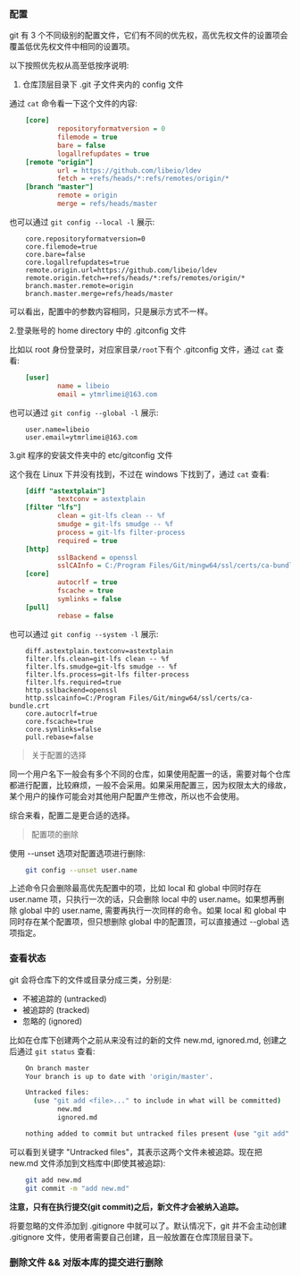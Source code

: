 
### 配置

git 有 3 个不同级别的配置文件，它们有不同的优先权，高优先权文件的设置项会覆盖低优先权文件中相同的设置项。

以下按照优先权从高至低按序说明:

1. 仓库顶层目录下 .git 子文件夹内的 config 文件

通过 `cat` 命令看一下这个文件的内容:
```ini
    [core]
            repositoryformatversion = 0
            filemode = true
            bare = false
            logallrefupdates = true
    [remote "origin"]
            url = https://github.com/libeio/ldev
            fetch = +refs/heads/*:refs/remotes/origin/*
    [branch "master"]
            remote = origin
            merge = refs/heads/master
```
也可以通过 `git config --local -l` 展示:
```
    core.repositoryformatversion=0
    core.filemode=true
    core.bare=false
    core.logallrefupdates=true
    remote.origin.url=https://github.com/libeio/ldev
    remote.origin.fetch=+refs/heads/*:refs/remotes/origin/*
    branch.master.remote=origin
    branch.master.merge=refs/heads/master
```
可以看出，配置中的参数内容相同，只是展示方式不一样。

2.登录账号的 home directory 中的 .gitconfig 文件

比如以 root 身份登录时，对应家目录`/root`下有个 .gitconfig 文件，通过 `cat` 查看:
```ini
    [user]
            name = libeio
            email = ytmrlimei@163.com
```
也可以通过 `git config --global -l` 展示:
```
    user.name=libeio
    user.email=ytmrlimei@163.com
```

3.git 程序的安装文件夹中的 etc/gitconfig 文件

这个我在 Linux 下并没有找到，不过在 windows 下找到了，通过 `cat` 查看:
```ini
    [diff "astextplain"]
            textconv = astextplain
    [filter "lfs"]
            clean = git-lfs clean -- %f
            smudge = git-lfs smudge -- %f
            process = git-lfs filter-process
            required = true
    [http]
            sslBackend = openssl
            sslCAInfo = C:/Program Files/Git/mingw64/ssl/certs/ca-bundle.crt
    [core]
            autocrlf = true
            fscache = true
            symlinks = false
    [pull]
            rebase = false
```
也可以通过 `git config --system -l` 展示:
```
    diff.astextplain.textconv=astextplain
    filter.lfs.clean=git-lfs clean -- %f
    filter.lfs.smudge=git-lfs smudge -- %f
    filter.lfs.process=git-lfs filter-process
    filter.lfs.required=true
    http.sslbackend=openssl
    http.sslcainfo=C:/Program Files/Git/mingw64/ssl/certs/ca-bundle.crt
    core.autocrlf=true
    core.fscache=true
    core.symlinks=false
    pull.rebase=false
```

> 关于配置的选择

同一个用户名下一般会有多个不同的仓库，如果使用配置一的话，需要对每个仓库都进行配置，比较麻烦，一般不会采用。如果采用配置三，因为权限太大的缘故，某个用户的操作可能会对其他用户配置产生修改，所以也不会使用。

综合来看，配置二是更合适的选择。


> 配置项的删除

使用 --unset 选项对配置选项进行删除:
```sh
    git config --unset user.name
```
上述命令只会删除最高优先配置中的项，比如 local 和 global 中同时存在 user.name 项，只执行一次的话，只会删除 local 中的 user.name。如果想再删除 global 中的 user.name, 需要再执行一次同样的命令。如果 local 和 global 中同时存在某个配置项，但只想删除 global 中的配置顶，可以直接通过 --global 选项指定。


### 查看状态

git 会将仓库下的文件或目录分成三类，分别是:
- 不被追踪的 (untracked)
- 被追踪的 (tracked)
- 忽略的 (ignored)

比如在仓库下创建两个之前从来没有过的新的文件 new.md, ignored.md, 创建之后通过 `git status` 查看:
```sh
    On branch master
    Your branch is up to date with 'origin/master'.

    Untracked files:
      (use "git add <file>..." to include in what will be committed)
            new.md
            ignored.md

    nothing added to commit but untracked files present (use "git add" to track)
```
可以看到关键字 "Untracked files"，其表示这两个文件未被追踪。现在把 new.md 文件添加到文档库中(即使其被追踪):
```sh
    git add new.md
    git commit -m "add new.md"
```
**注意，只有在执行提交(git commit)之后，新文件才会被纳入追踪。**


将要忽略的文件添加到 .gitignore 中就可以了。默认情况下，git 并不会主动创建 .gitignore 文件，使用者需要自己创建，且一般放置在仓库顶层目录下。


### 删除文件 && 对版本库的提交进行删除




